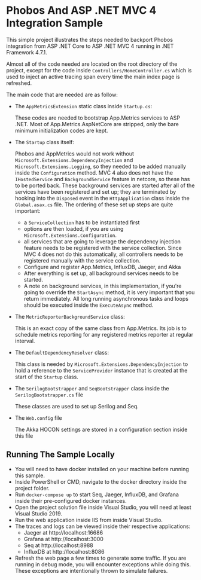 # Phobos And ASP .NET MVC 4 Integration Sample

This simple project illustrates the steps needed to backport Phobos integration
from ASP .NET Core to ASP .NET MVC 4 running in .NET Framework 4.7.1.

Almost all of the code needed are located on the root directory of the project,
except for the code inside `Controllers/HomeController.cs` which is used to inject
an active tracing span every time the main index page is refreshed.

The main code that are needed are as follow:
- The `AppMetricsExtension` static class inside `Startup.cs`:

  These codes are needed to bootstrap App.Metrics services to ASP .NET. Most of App.Metrics.AspNetCore
  are stripped, only the bare minimum initialization codes are kept.
  
- The `Startup` class itself:

  Phobos and AppMetrics would not work without `Microsoft.Extensions.DependencyInjection` and 
  `Microsoft.Extensions.Logging`, so they needed to be added manually inside the `Configuration` method.
  MVC 4 also does not have the `IHostedService` and `BackgroundService` feature in netcore, so these
  has to be ported back. These background services are started after all of the services have been
  registered and set up; they are terminated by hooking into the `Disposed` event in the `HttpApplication`
  class inside the `Global.asax.cs` file. The ordering of these set up steps are quite important:
  - a `ServiceCollection` has to be instantiated first 
  - options are then loaded, if you are using `Microsoft.Extensions.Configuration`. 
  - all services that are going to leverage the dependency injection feature needs to be registered
    with the service collection. Since MVC 4 does not do this automatically, all controllers needs
    to be registered manually with the service collection.
  - Configure and register App.Metrics, InfluxDB, Jaeger, and Akka
  - After everything is set up, all background services needs to be started.
  - A note on background services, in this implementation, if you're going to override the `StartAsync`
    method, it is very important that you return immediately. All long running asynchronous tasks and 
    loops should be executed inside the `ExecuteAsync` method.

- The `MetricReporterBackgroundService` class:

  This is an exact copy of the same class from App.Metrics. Its job is to schedule metrics reporting
  for any registered metrics reporter at regular interval.
  
- The `DefaultDependencyResolver` class:
  
  This class is needed by `Microsoft.Extensions.DependencyInjection` to hold a reference to the
  `ServiceProvider` instance that is created at the start of the `Startup` class.

- The `SerilogBootstrapper` and `SeqBootstrapper` class inside the `SerilogBootstrapper.cs` file

  These classes are used to set up Serilog and Seq.

- The `Web.config` file
  
  The Akka HOCON settings are stored in a configuration section inside this file
  
## Running The Sample Locally

- You will need to have docker installed on your machine before running this sample. 
- Inside PowerShell or CMD, navigate to the docker directory inside the project folder. 
- Run `docker-compose up` to start Seq, Jaeger, InfluxDB, and Grafana inside their pre-configured docker instances.
- Open the project solution file inside Visual Studio, you will need at least Visual Studio 2019.
- Run the web application inside IIS from inside Visual Studio.
- The traces and logs can be viewed inside their respective applications:
  - Jaeger at http://localhost:16686
  - Grafana at http://localhost:3000
  - Seq at http://localhost:8988
  - InfluxDB at http://localhost:8086
- Refresh the web page a few times to generate some traffic. If you are running in debug mode, you will
  encounter exceptions while doing this. These exceptions are intentionally thrown to simulate failures.

